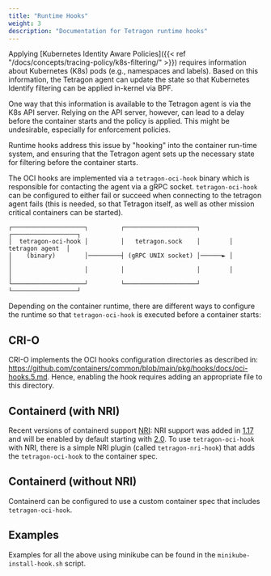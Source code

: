 ```yaml
---
title: "Runtime Hooks"
weight: 3
description: "Documentation for Tetragon runtime hooks"
---
```


Applying
[Kubernetes Identity Aware Policies]({{< ref "/docs/concepts/tracing-policy/k8s-filtering/" >}})
requires information about Kubernetes (K8s) pods (e.g., namespaces and labels). Based on this
information, the Tetragon agent can update the state so that Kubernetes Identify filtering can be
applied in-kernel via BPF.

One way that this information is available to the Tetragon agent is via the K8s API server. Relying
on the API server, however, can lead to a delay before the container starts and the policy is
applied. This might be undesirable, especially for enforcement policies.

Runtime hooks address this issue by "hooking" into the container run-time system, and ensuring that
the Tetragon agent sets up the necessary state for filtering before the container starts.


The OCI hooks are implemented via a `tetragon-oci-hook` binary which is responsible for contacting
the agent via a gRPC socket. `tetragon-oci-hook` can be configured to either fail or succeed when
connecting to the tetragon agent fails (this is needed, so that Tetragon itself, as well as other
mission critical containers can be started).

```
┌────────────────────┐         ┌────────────────────┐        ┌──────────────────┐
│  tetragon-oci-hook │         │   tetragon.sock    │        │  tetragon agent  │
│    (binary)        │─────────┤ (gRPC UNIX socket) │──────► │                  │
│                    │         │                    │        │                  │
└────────────────────┘         └────────────────────┘        └──────────────────┘
```


Depending on the container runtime, there are different ways to configure the runtime so that
`tetragon-oci-hook` is executed before a container starts:

## CRI-O

CRI-O implements the OCI hooks configuration directories as described in:
https://github.com/containers/common/blob/main/pkg/hooks/docs/oci-hooks.5.md.
Hence, enabling the hook requires adding an appropriate file to this directory.

## Containerd (with NRI)

Recent versions of containerd support [NRI](https://github.com/containerd/nri): NRI support was
added in [1.17](https://github.com/containerd/containerd/releases/tag/v1.7.0) and will be enabled by
default starting with
[2.0](https://github.com/containerd/containerd/blob/main/docs/NRI.md#disabling-nri-support-in-containerd).
To use `tetragon-oci-hook` with NRI, there is a simple NRI plugin (called `tetragon-nri-hook`) that
adds the `tetragon-oci-hook` to the container spec.

## Containerd (without NRI)

Containerd can be configured to use a custom container spec that includes `tetragon-oci-hook`.

## Examples

Examples for all the above using minikube can be found in the `minikube-install-hook.sh` script.
